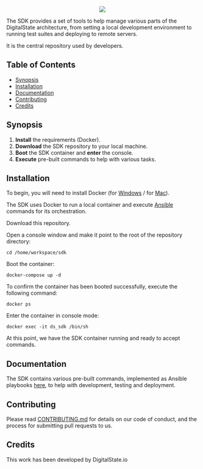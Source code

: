 <p align="center"><a href="http://digitalstate.ca" target="_blank">
    <img src="https://avatars3.githubusercontent.com/u/12055994?s=200&v=4">
</a></p>

The SDK provides a set of tools to help manage various parts of the DigitalState architecture, from setting a local development environment to running test suites and deploying to remote servers.

It is the central repository used by developers.

## Table of Contents

- [Synopsis](#synopsis)
- [Installation](#installation)
- [Documentation](#documentation)
- [Contributing](#contributing)
- [Credits](#credits)

## Synopsis

1. **Install** the requirements (Docker).
1. **Download** the SDK repository to your local machine.
1. **Boot** the SDK container and **enter** the console.
1. **Execute** pre-built commands to help with various tasks.

## Installation

To begin, you will need to install Docker (for [Windows](https://www.docker.com/docker-windows) / for [Mac](https://docs.docker.com/docker-for-mac)).

The SDK uses Docker to run a local container and execute [Ansible](https://www.ansible.com) commands for its orchestration.

Download this repository.

Open a console window and make it point to the root of the repository directory:

```
cd /home/workspace/sdk
```

Boot the container:

```
docker-compose up -d
```

To confirm the container has been booted successfully, execute the following command:

```
docker ps
```

Enter the container in console mode:

```
docker exec -it ds_sdk /bin/sh
```

At this point, we have the SDK container running and ready to accept commands.

## Documentation

The SDK contains various pre-built commands, implemented as Ansible playbooks [here](resource/orchestration/index.md), to help with development, testing and deployment.

## Contributing

Please read [CONTRIBUTING.md](CONTRIBUTING.md) for details on our code of conduct, and the process for submitting pull requests to us.

## Credits

This work has been developed by DigitalState.io
